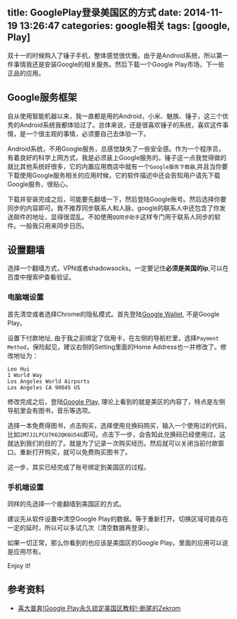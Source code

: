 title: GooglePlay登录美国区的方式
date: 2014-11-19 13:26:47
categories: google相关
tags: [google, Play]
---

双十一的时候购入了锤子手机，整体感觉很优雅。由于是Android系统，所以第一件事情我还是安装Google的相关服务。然后下载一个Google Play市场，下一些正品的应用。<!--more-->

## Google服务框架
自从使用智能机器以来，我一直都是用的Android，小米、魅族、锤子，这三个优秀的Android系统我都体验过了。总体来说，还是很喜欢锤子的系统，喜欢这件事情，是一个很主观的事情，必须要自己去体验一下。

Android系统，不用Google服务，总感觉缺失了一些安全感。作为一个程序员，有着良好的科学上网方式，我是必须装上Google服务的。锤子这一点我觉得做的就比其他系统好很多，它的内置应用商店中就有一个`Google服务下载器`,并且当你要下载使用Google服务相关的应用时候，它的软件描述中还会告知用户请先下载Google服务，很贴心。

下载并安装完成之后，可能要先翻墙一下，然后登陆Google账号。然后选择你要同步的内容即可。我不推荐同步联系人和人脉，google的联系人中还包含了你发送邮件的地址，显得很混乱。不如使用`QQ同步助手`这样专门用于联系人同步的软件。一般我只用来同步日历。

## 设置翻墙
选择一个翻墙方式，VPN或者shadowsocks。一定要记住**必须是美国的ip**,可以在百度中搜索IP查看验证。

### 电脑端设置
首先清空或者选择Chrome的隐私模式。首先登陆[Google Wallet](wallet.google.com), 不是Google Play。

设置下付款地址, 由于我之前绑定了信用卡，在左侧的导航栏里，选择`Payment Method`，保险起见，建议右侧的Setting里面的Home Address也一并修改了。修改地址为：

```
Leo Hui
1 World Way
Los Angeles World Airports
Los Angeles CA 90045 US
```

修改完成之后，登陆[Google Play](play.google.com), 理论上看到的就是美区的内容了，特点是左侧导航里会有图书，音乐等选项。

选择一本免费得图书，点击购买，选择使用兑换码购买，输入一个使用过的代码，比如`2M7J2LPCU7K62QK6U54G`即可。点击下一步，会告知此兑换码已经使用过，这就达到我们的目的了。就是为了记录一次购买经历。然后就可以关闭当前付款窗口。重新打开购买，就可以免费购买图书了。

这一步，其实已经完成了账号绑定到美国区的过程。

### 手机端设置
同样的先选择一个能翻墙到美国区的方式。

建议先从软件设置中清空Google Play的数据。等于重新打开。切换区域可能存在一定的延时，所以可以多试几次（清空数据再登录）。

如果一切正常，那么你看到的也应该是美国区的Google Play。里面的应用可以说是应用尽有。

Enjoy it!

## 参考资料
- [喜大普奔!Google Play永久锁定美国区教程!-断尾的Zekrom](http://micromacer.lofter.com/post/1c7abf_89e712)
